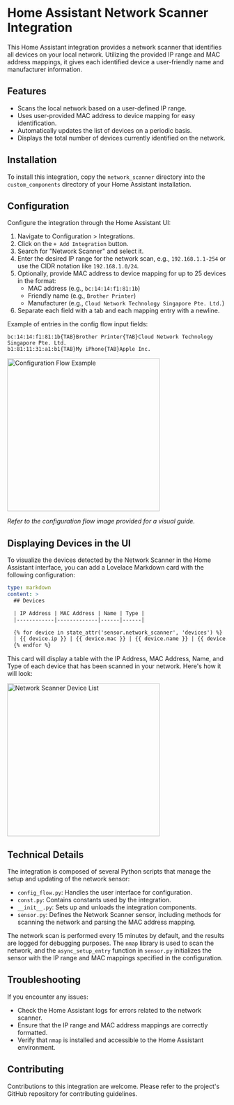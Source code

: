 # Home Assistant Network Scanner Integration

This Home Assistant integration provides a network scanner that identifies all devices on your local network. Utilizing the provided IP range and MAC address mappings, it gives each identified device a user-friendly name and manufacturer information.

## Features

- Scans the local network based on a user-defined IP range.
- Uses user-provided MAC address to device mapping for easy identification.
- Automatically updates the list of devices on a periodic basis.
- Displays the total number of devices currently identified on the network.

## Installation

To install this integration, copy the `network_scanner` directory into the `custom_components` directory of your Home Assistant installation.

## Configuration

Configure the integration through the Home Assistant UI:

1. Navigate to Configuration > Integrations.
2. Click on the `+ Add Integration` button.
3. Search for "Network Scanner" and select it.
4. Enter the desired IP range for the network scan, e.g., `192.168.1.1-254` or use the CIDR notation like `192.168.1.0/24`.
5. Optionally, provide MAC address to device mapping for up to 25 devices in the format:
   - MAC address (e.g., `bc:14:14:f1:81:1b`)
   - Friendly name (e.g., `Brother Printer`)
   - Manufacturer (e.g., `Cloud Network Technology Singapore Pte. Ltd.`)
6. Separate each field with a tab and each mapping entry with a newline.

Example of entries in the config flow input fields:

```plaintext
bc:14:14:f1:81:1b{TAB}Brother Printer{TAB}Cloud Network Technology Singapore Pte. Ltd.
b1:81:11:31:a1:b1{TAB}My iPhone{TAB}Apple Inc.
```

<img width="350" alt="Configuration Flow Example" src="https://github.com/parvez/acwd_water_usage/assets/126749/eb7a691b-0adb-4539-8d08-8005f39b85f2">


*Refer to the configuration flow image provided for a visual guide.*


## Displaying Devices in the UI

To visualize the devices detected by the Network Scanner in the Home Assistant interface, you can add a Lovelace Markdown card with the following configuration:

```yaml
type: markdown
content: >
  ## Devices

  | IP Address | MAC Address | Name | Type |
  |------------|-------------|------|------|

  {% for device in state_attr('sensor.network_scanner', 'devices') %}
  | {{ device.ip }} | {{ device.mac }} | {{ device.name }} | {{ device.type }} |
  {% endfor %}
```

This card will display a table with the IP Address, MAC Address, Name, and Type of each device that has been scanned in your network. Here's how it will look:

<img width="350" alt="Network Scanner Device List" src="https://github.com/parvez/acwd_water_usage/assets/126749/eb7a691b-0adb-4539-8d08-8005f39b85f2">


## Technical Details

The integration is composed of several Python scripts that manage the setup and updating of the network sensor:

- `config_flow.py`: Handles the user interface for configuration.
- `const.py`: Contains constants used by the integration.
- `__init__.py`: Sets up and unloads the integration components.
- `sensor.py`: Defines the Network Scanner sensor, including methods for scanning the network and parsing the MAC address mapping.

The network scan is performed every 15 minutes by default, and the results are logged for debugging purposes. The `nmap` library is used to scan the network, and the `async_setup_entry` function in `sensor.py` initializes the sensor with the IP range and MAC mappings specified in the configuration.

## Troubleshooting

If you encounter any issues:

- Check the Home Assistant logs for errors related to the network scanner.
- Ensure that the IP range and MAC address mappings are correctly formatted.
- Verify that `nmap` is installed and accessible to the Home Assistant environment.

## Contributing

Contributions to this integration are welcome. Please refer to the project's GitHub repository for contributing guidelines.

